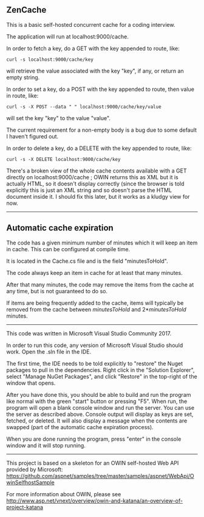 ## ZenCache

This is a basic self-hosted concurrent cache for a coding interview.

The application will run at localhost:9000/cache.

In order to fetch a key, do a GET with the key appended to route, like:

    curl -s localhost:9000/cache/key
  
will retrieve the value associated with the key "key", if any, or return an empty string.

In order to set a key, do a POST with the key appended to route, then value in route, like:

    curl -s -X POST --data " " localhost:9000/cache/key/value

will set the key "key" to the value "value".

The current requirement for a non-empty body is a bug due to some default I haven't figured out.

In order to delete a key, do a DELETE with the key appended to route, like:

    curl -s -X DELETE localhost:9000/cache/key

There's a broken view of the whole cache contents available with a GET directly on localhost:9000/cache ; OWIN returns this as XML but it is actually HTML, so it doesn't
display correctly (since the browser is told explicitly this is just an XML string and so doesn't parse the HTML document inside it. I should fix this later, but it works
as a kludgy view for now.

---

## Automatic cache expiration

The code has a given minimum number of minutes which it will keep an item in cache. This can be configured at compile time.

It is located in the Cache.cs file and is the field "minutesToHold".

The code always keep an item in cache for at least that many minutes.

After that many minutes, the code may remove the items from the cache at any time, but is not guaranteed to do so.

If items are being frequently added to the cache, items will typically be removed from the cache between *minutesToHold* and 2\**minutesToHold* minutes.

---

This code was written in Microsoft Visual Studio Community 2017.

In order to run this code, any version of Microsoft Visual Studio should work. Open the .sln file in the IDE.

The first time, the IDE needs to be told explicitly to "restore" the Nuget packages to pull in the dependencies. Right click in the "Solution Explorer",
 select "Manage NuGet Packages", and click "Restore" in the top-right of the window that opens.
 
After you have done this, you should be able to build and run the program like normal with the green "start" button or pressing "F5". When run, the program
 will open a blank console window and run the server. You can use the server as described above. Console output will display as keys are set, fetched, or deleted.
 It will also display a message when the contents are swapped (part of the automatic cache expiration process).
 
When you are done running the program, press "enter" in the console window and it will stop running.

---

This project is based on a skeleton for an OWIN self-hosted Web API provided by Microsoft:
https://github.com/aspnet/samples/tree/master/samples/aspnet/WebApi/OwinSelfhostSample

For more information about OWIN, please see
http://www.asp.net/vnext/overview/owin-and-katana/an-overview-of-project-katana 
